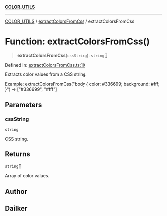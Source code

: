 [**COLOR_UTILS**](../../README.md)

***

[COLOR_UTILS](../../README.md) / [extractColorsFromCss](../README.md) / extractColorsFromCss

# Function: extractColorsFromCss()

> **extractColorsFromCss**(`cssString`): `string`[]

Defined in: [extractColorsFromCss.ts:10](https://github.com/dailker/everyutil/blob/2a1290e25c1270a5e1af64099b97f8d5fc086e59/src/color/extractColorsFromCss.ts#L10)

Extracts color values from a CSS string.

Example: extractColorsFromCss("body { color: #336699; background: #fff; }") → ["#336699", "#fff"]

## Parameters

### cssString

`string`

CSS string.

## Returns

`string`[]

Array of color values.

## Author

## Dailker
